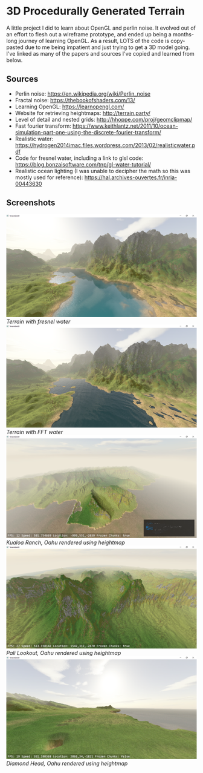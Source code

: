 # 3D Procedurally Generated Terrain
A little project I did to learn about OpenGL and perlin noise. It evolved out of an effort to flesh out a wireframe prototype, and ended up being a months-long journey of learning OpenGL. As a result, LOTS of the code is copy-pasted due to me being impatient and just trying to get a 3D model going. I've linked as many of the papers and sources I've copied and learned from below.

## Sources

 - Perlin noise: https://en.wikipedia.org/wiki/Perlin_noise
 - Fractal noise: https://thebookofshaders.com/13/
 - Learning OpenGL: https://learnopengl.com/
 - Website for retrieving heightmaps: http://terrain.party/
 - Level of detail and nested grids: http://hhoppe.com/proj/geomclipmap/
 - Fast fourier transform: https://www.keithlantz.net/2011/10/ocean-simulation-part-one-using-the-discrete-fourier-transform/
 - Realistic water: https://hydrogen2014imac.files.wordpress.com/2013/02/realisticwater.pdf
 - Code for fresnel water, including a link to glsl code: https://blog.bonzaisoftware.com/tnp/gl-water-tutorial/
 - Realistic ocean lighting (I was unable to decipher the math so this was mostly used for reference): https://hal.archives-ouvertes.fr/inria-00443630

## Screenshots
![Terrain with fresnel water](https://github.com/sarahayu/3Dterrain-OpenGL/blob/master/screenshots/fresnel-waters.png?raw=true)
*Terrain with fresnel water*
![Terrain with FFT water](https://github.com/sarahayu/3Dterrain-OpenGL/blob/master/screenshots/fft-waters.png?raw=true)
*Terrain with FFT water*
![Kualoa Ranch, Oahu](https://github.com/sarahayu/3Dterrain-OpenGL/blob/master/screenshots/kualoa.png?raw=true)
*Kualoa Ranch, Oahu rendered using heightmap*
![Pali Lookout, Oahu](https://github.com/sarahayu/3Dterrain-OpenGL/blob/master/screenshots/pali.png?raw=true)
*Pali Lookout, Oahu rendered using heightmap*
![Diamond Head, Oahu](https://github.com/sarahayu/3Dterrain-OpenGL/blob/master/screenshots/diamond-head.png?raw=true)
*Diamond Head, Oahu rendered using heightmap*